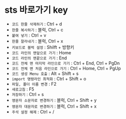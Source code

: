 # sts 바로가기 key
- `코드 한줄 삭제하기` : Ctrl + d
- `한줄 복사하기` : 블럭, Ctrl + c
- `붙여 넣기` : Ctrl + v
- `한줄 잘라내기` : 블럭, Ctrl + x
- `키보드로 블럭 설정` : Shilft + 방향키
- `코드 라인의 맨앞으로 가기` : Home
- `코드 라인의 맨끝으로 가기` : End
- `코드 전체 맨 마지막 라인으로 가기` : Ctrl + End, Ctrl + PgDn
- `코드 전체 맨 처음 라인으로 가기` : Ctrl + Home, Ctrl + PgUp
- `코드 생성 Menu 호출` : Alt + Shift + s
- `import 명령라인 최적화` : Ctrl + Shift + o
- `파일, 폴더 이름 변경` : F2
- `새로고침` : F5
- `저장하기` : Ctrl + s
- `영문자 소문자로 변경하기` : 블럭, Ctrl + Shift + y
- `영문자 대문자로 변경하기` : 블럭, Ctrl + Shift + x
- `주석 설정 해제` : Ctrl + /
